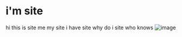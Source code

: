 # i'm site
hi this is site me my site i have site why do i site who knows
![image](https://user-images.githubusercontent.com/30956223/173255828-be7c464b-9737-4156-9ffd-ba20176fe2da.png)
